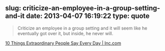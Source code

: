 slug: criticize-an-employee-in-a-group-setting-and-it
date: 2013-04-07 16:19:22
type: quote
---

> Criticize an employee in a group setting and it will seem like he eventually got over it, but inside, he never will.

[10 Things Extraordinary People Say Every Day | Inc.com](http://www.inc.com/jeff-haden/10-things-extraordinary-people-say-every-day.html)
